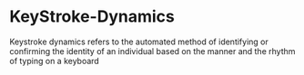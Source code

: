 # KeyStroke-Dynamics
Keystroke dynamics refers to the automated method of identifying or confirming the identity of an individual based on the manner and the rhythm of typing on a keyboard
